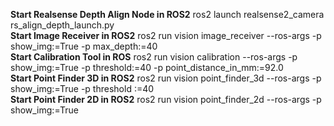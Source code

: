 **Start Realsense Depth Align Node in ROS2** ros2 launch realsense2_camera rs_align_depth_launch.py <br>
**Start Image Receiver in ROS2** ros2 run vision image_receiver --ros-args -p show_img:=True -p max_depth:=40 <br>
**Start Calibration Tool in ROS** ros2 run vision calibration --ros-args -p show_img:=True -p threshold:=40 -p point_distance_in_mm:=92.0 <br>
**Start Point Finder 3D in ROS2** ros2 run vision point_finder_3d --ros-args -p show_img:=True -p threshold :=40 <br>
**Start Point Finder 2D in ROS2** ros2 run vision point_finder_2d --ros-args -p show_img:=True <br>
